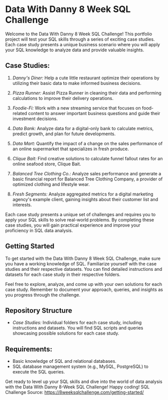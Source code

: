 # Data With Danny 8 Week SQL Challenge

Welcome to the Data With Danny 8 Week SQL Challenge! This portfolio project will test your SQL skills through a series of exciting case studies. Each case study presents a unique business scenario where you will apply your SQL knowledge to analyze data and provide valuable insights.

## Case Studies:

1. *Danny's Diner:* Help a cute little restaurant optimize their operations by utilizing their basic data to make informed business decisions.

2. *Pizza Runner:* Assist Pizza Runner in cleaning their data and performing calculations to improve their delivery operations.

3. *Foodie-Fi:* Work with a new streaming service that focuses on food-related content to answer important business questions and guide their investment decisions.

4. *Data Bank:* Analyze data for a digital-only bank to calculate metrics, predict growth, and plan for future developments.

5. *Data Mart:* Quantify the impact of a change on the sales performance of an online supermarket that specializes in fresh produce.

6. *Clique Bait:* Find creative solutions to calculate funnel fallout rates for an online seafood store, Clique Bait.

7. *Balanced Tree Clothing Co.:* Analyze sales performance and generate a basic financial report for Balanced Tree Clothing Company, a provider of optimized clothing and lifestyle wear.

8. *Fresh Segments:* Analyze aggregated metrics for a digital marketing agency's example client, gaining insights about their customer list and interests.

Each case study presents a unique set of challenges and requires you to apply your SQL skills to solve real-world problems. By completing these case studies, you will gain practical experience and improve your proficiency in SQL data analysis.

## Getting Started

To get started with the Data With Danny 8 Week SQL Challenge, make sure you have a working knowledge of SQL. Familiarize yourself with the case studies and their respective datasets. You can find detailed instructions and datasets for each case study in their respective folders.

Feel free to explore, analyze, and come up with your own solutions for each case study. Remember to document your approach, queries, and insights as you progress through the challenge.

## Repository Structure

- *Case Studies:* Individual folders for each case study, including instructions and datasets. You will find SQL scripts and queries showcasing possible solutions for each case study.

## Requirements:
- Basic knowledge of SQL and relational databases.
- SQL database management system (e.g., MySQL, PostgreSQL) to execute the SQL queries.

Get ready to level up your SQL skills and dive into the world of data analysis with the Data With Danny 8-Week SQL Challenge! Happy coding!
SQL Challenge Source: https://8weeksqlchallenge.com/getting-started/
